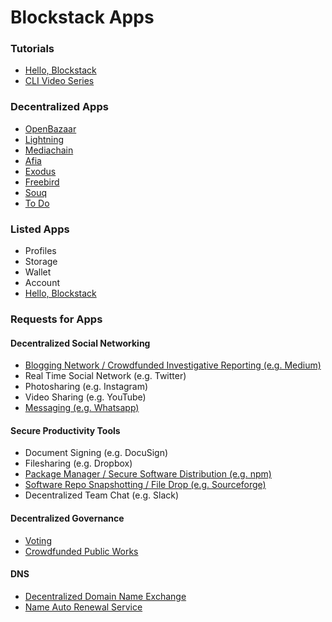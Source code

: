 # Blockstack Apps

### Tutorials

- [Hello, Blockstack](/tutorials/hello-blockstack)
- [CLI Video Series](/tutorials/cli-video-series)

### Decentralized Apps

- [OpenBazaar](/apps/openbazaar)
- [Lightning](/apps/lightning)
- [Mediachain](/apps/mediachain)
- [Afia](/apps/afia)
- [Exodus](/apps/exodus)
- [Freebird](/apps/freebird)
- [Souq](/apps/souq)
- [To Do](https://blockstack-todo-app.netlify.com/)

### Listed Apps

- Profiles
- Storage
- Wallet
- Account
- [Hello, Blockstack](/tutorials/hello-blockstack)

### Requests for Apps

#### Decentralized Social Networking

- [Blogging Network / Crowdfunded Investigative Reporting (e.g. Medium)](https://github.com/blockstack/blockstack-apps/issues/8)
- Real Time Social Network (e.g. Twitter)
- Photosharing (e.g. Instagram)
- Video Sharing (e.g. YouTube)
- [Messaging (e.g. Whatsapp)](https://github.com/blockstack/blockstack-apps/issues/6)

#### Secure Productivity Tools

- Document Signing (e.g. DocuSign)
- Filesharing (e.g. Dropbox)
- [Package Manager / Secure Software Distribution (e.g. npm)](https://github.com/blockstack/blockstack-apps/issues/7)
- [Software Repo Snapshotting / File Drop (e.g. Sourceforge)](https://github.com/blockstack/blockstack-apps/issues/5)
- Decentralized Team Chat (e.g. Slack)

#### Decentralized Governance

- [Voting](https://github.com/blockstack/blockstack-apps/issues/3)
- [Crowdfunded Public Works](https://github.com/blockstack/blockstack-apps/issues/9)

#### DNS

- [Decentralized Domain Name Exchange](https://github.com/blockstack/blockstack-apps/issues/2)
- [Name Auto Renewal Service](https://github.com/blockstack/blockstack-apps/issues/4)
